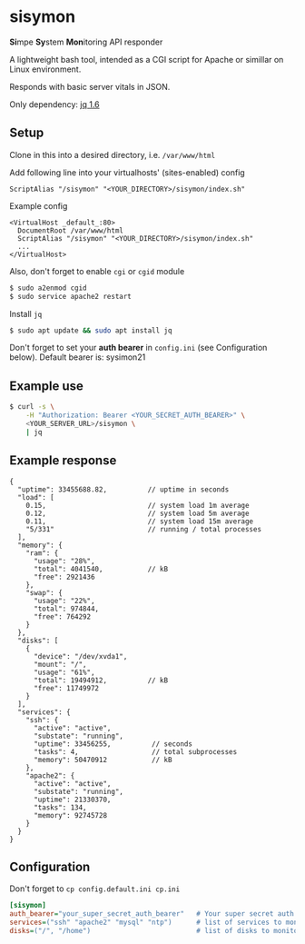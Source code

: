 # sisymon

**Si**mpe **Sy**stem **Mon**itoring API responder

A lightweight bash tool, intended as a CGI script
for Apache or simillar on Linux environment. 

Responds with basic server vitals in JSON.

Only dependency: [jq 1.6](https://stedolan.github.io/jq/)

## Setup

Clone in this into a desired directory, i.e. `/var/www/html`

Add following line into your virtualhosts' (sites-enabled) config  
```apacheconf
ScriptAlias "/sisymon" "<YOUR_DIRECTORY>/sisymon/index.sh"
```

Example config
```apacheconf
<VirtualHost _default_:80>
  DocumentRoot /var/www/html
  ScriptAlias "/sisymon" "<YOUR_DIRECTORY>/sisymon/index.sh"
  ...
</VirtualHost>
````

Also, don't forget to enable `cgi` or `cgid` module
```bash
$ sudo a2enmod cgid
$ sudo service apache2 restart
```

Install `jq`
```bash
$ sudo apt update && sudo apt install jq
```

Don't forget to set your **auth bearer** in `config.ini` (see Configuration below). Default bearer is: sysimon21

## Example use

```bash
$ curl -s \
    -H "Authorization: Bearer <YOUR_SECRET_AUTH_BEARER>" \
    <YOUR_SERVER_URL>/sisymon \
    | jq
```

## Example response

```json5
{
  "uptime": 33455688.82,          // uptime in seconds
  "load": [
    0.15,                         // system load 1m average 
    0.12,                         // system load 5m average
    0.11,                         // system load 15m average
    "5/331"                       // running / total processes
  ],
  "memory": {
    "ram": {
      "usage": "28%",
      "total": 4041540,           // kB
      "free": 2921436
    },
    "swap": {
      "usage": "22%",
      "total": 974844,
      "free": 764292
    }
  },
  "disks": [
    {
      "device": "/dev/xvda1",
      "mount": "/",
      "usage": "61%",
      "total": 19494912,          // kB
      "free": 11749972
    }
  ],
  "services": {
    "ssh": {
      "active": "active",
      "substate": "running",
      "uptime": 33456255,          // seconds
      "tasks": 4,                  // total subprocesses
      "memory": 50470912           // kB
    },
    "apache2": {
      "active": "active",
      "substate": "running",
      "uptime": 21330370,
      "tasks": 134,
      "memory": 92745728
    }
  }
}
```

## Configuration

Don't forget to `cp config.default.ini cp.ini`

```ini
[sisymon]
auth_bearer="your_super_secret_auth_bearer"   # Your super secret auth bearer
services=("ssh" "apache2" "mysql" "ntp")      # list of services to monitor
disks=("/", "/home")                          # list of disks to monitor by mount paths
```
